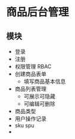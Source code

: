 # 商品后台管理

## 模块

- 登录
- 注册
- 权限管理 RBAC
- 创建商品表单
  - 填写商品基本信息
- 商品列表管理
  - 可展示可隐藏
  - 可编辑可删除
- 商品类型
- 用户操作记录
- sku spu
- 
